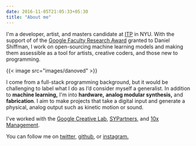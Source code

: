 ```yaml
---
date: 2016-11-05T21:05:33+05:30
title: "About me"
---
```


I'm a developer, artist, and masters candidate at [ITP](https://itp.nyu.edu/itp/) in NYU. With the support of of the [Google Faculty Research Award](https://www.nyu.edu/about/news-publications/news/2018/january/itp-professor-daniel-shiffman-granted-google-faculty-research-aw.html) granted to Daniel Shiffman, I work on open-sourcing machine learning models and making them assessible as a tool for artists, creative coders, and those new to programming.

{{< image src="images/danoved" >}}

I come from a full-stack programming background, but it would be challenging to label what I do as I’d consider myself a generalist.  In addition to **machine learning,** I'm into
**hardware,** **analog modular synthesis,** and **fabrication**.  I aim to make projects that take a digital input and generate a physical, analog output such as kinetic motion or sound.

I've worked with the [Google Creative Lab](https://experiments.withgoogle.com/), [SYPartners](https://www.sypartners.com/), and [10x Management](https://www.10xmanagement.com/meet-our-new-10xers/dan-oved/).

You can follow me on [twitter](https://twitter.com/oveddan), [github](https://github.com/oveddan), or [instagram.](https://www.instagram.com/stangogh/)

